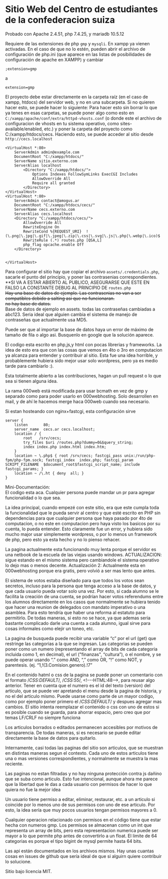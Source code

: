 # Sitio Web del Centro de estudiantes de la confederacion suiza

Probado con Apache 2.4.51, php 7.4.25, y mariadb 10.5.12

Requiere de las extensiones de php `gmp` y `mysqli`. En xampp ya vienen activadas. En el caso de que no lo estén, pueden abrir el archivo de configuración de php.ini (que aparece en las listas de posibilidades de configuración de apache en XAMPP) y cambiar
```
;extension=gmp
``` 
a
```
extension=gmp
```

El proyecto debe estar directamente en la carpeta raíz (en el caso de xampp, htdocs) del servidor web, y no en una subcarpeta. Si no quieren hacer esto, se puede hacer lo siguiente:
Para hacer esto sin borrar lo que ya tenes en esas carpetas, se puede poner algo como esto en  `C:/xampp/apache/conf/extra/httpd-vhosts.conf` (o donde este el archivo de configuracion de vhosts en tu sistema operativo, como sites-available/enabled, etc.) y poner la carpeta del proyecto como C:/xampp/htdocs/cecs. Haciendo esto, se puede acceder al sitio desde `http://cecs.localhost` 

```
<VirtualHost *:80>
    ServerAdmin admin@example.com
    DocumentRoot "C:/xampp/htdocs/"
    ServerName sitio.externo.com
    ServerAlias localhost
        <Directory "C:/xampp/htdocs/">
            Options Indexes FollowSymLinks ExecCGI Includes
            AllowOverride All
            Require all granted
        </Directory>
</VirtualHost>
<VirtualHost *:80>
    ServerAdmin contact@amogus.ar
    DocumentRoot "C:/xampp/htdocs/cecs/"
    ServerName cecs.externo.com
    ServerAlias cecs.localhost
    <Directory "C:/xampp/htdocs/cecs/">
        AllowOverride All
        RewriteEngine On
        RewriteCond %{REQUEST_URI}  !(\.png|\.jpg|\.gif|\.jpeg|\.zip|\.css|\.svg|\.js|\.php|\.webp|\.ico)$
        RewriteRule (.*) routes.php [QSA,L]
        php_flag opcache.enable Off
    </Directory>
    

</VirtualHost>

```

Para configurar el sitio hay que copiar el archivo `assets/.credentials.php`, sacarle el punto del principio, y poner las contrasenias correspondientes. **SI VA A ESTAR ABIERTO AL PUBLICO, ASEGURARSE QUE ESTE EN FALSO LA CONSTANTE DEBUG AL PRINCIPIO DE `routes.php`  
~~Hay una base de datos de ejemplo. Las contrasenias no van a ser compatibles debido a salting asi que no funcionaran.~~  
~~no hay base de datos.~~  
Base de datos de ejemplo en assets. todas las contraseñas cambiadas a abc123. 
Seria ideal que alguien cambia el sistema de manejo de contraseñas que actualmente usa MD5.

Puede ser que al importar la base de datos haya un error de máximo de tamaño de fila o algo asi. Busquenlo en google que la solución aparece.

El codigo esta escrito en php,js,y html con pocas librerias y frameworks. La idea de esto era que con las cosas que vemos en 4to o 3ro en computacion ya alcanza para entender y contribuir al sitio. Esta fue una idea horrible, y probablemente hubiera sido mejor usar solo wordpress, pero ya es medio tarde para cambiarlo :). 

Esta totalmente abierto a las contribuciones, hagan un pull request o lo que sea si tienen alguna idea.

La rama 000web está modificada para usar bcmath en vez de gmp y separado como para poder usarlo en 000webhosting. Solo desarrollen en mail, y de ahí le hacemos merge haca 000web cuando sea necesario.

Si estan hosteando con nginx+fastcgi, esta configuración sirve
```
server {
    listen       80;
    server_name  cecs.ar cecs.localhost;
    location / {
        root   /srv/cecs;
        try_files $uri /routes.php?dummy=0&$query_string;
        index index.php index.html index.htm;
    }
    location ~ \.php$ { root /srv/cecs; fastcgi_pass unix:/run/php-fpm/php-fpm.sock; fastcgi_index  index.php; fastcgi_param  SCRIPT_FILENAME  $document_root$fastcgi_script_name; include fastcgi_params; }
    location ~ /\.ht { deny  all; }
}
```
  
  
  
  
  
  
  
  
Mini-Documentación:  
El codigo esta aca. Cualquier persona puede mandar un pr para agregar funcionalidad o lo que sea.

La idea principal, cuando empezé con este sitio, era que este cumpla toda la funcionalidad que le pueda servir al centro y que esté escrito en PHP sin dependencias para que cualquier persona que haya pasado por 4to de computacion, o no este en computacion pero haya visto los basicos por su cuenta, lo pueda entender. Esto claramente fue un error, y hubiera sido mucho major usar simplemente wordpress, o por lo menos un framework de php, pero esto ya esta hecho y no lo pienso rehacer. 

 

La pagina actualmente esta funcionando muy lenta porque el servidor es una netbook de la escuela de las viejas usando windows. ACTUALIZACION: sigue estando en el mismo sistema pero cambiandole el sistema operativo lo dejo mas o menos decente. Actualización 2: Actualmente esta en 000webhosting porque era gratis, pero volvió a ser mas lento que antes.

 

El sistema de votos estaba diseñado para que todos los votos sean secretos, incluso para la persona que tenga acceso a la base de datos, y que cada usuario pueda votar solo una vez. Por esto, si cada alumno se le facilita la creación de una cuenta, se podrían hacer votos referendums entre los alumnos directamente en los casos que normalmente se hubiera tenido que hacer una reunion de delegados con mandato imperativo o una asamblea. Para esto tendría que haber una reforma al estatuto para permitirlo. De todas maneras, si esto no se hace, ya que ademas seria bastante complicado darle una cuenta a cada alumno, igual sirve para cosas informales como elejir un toneo, etc. 

 
La pagina de busqueda puede recibir una variable “c” por el url (get) que restringe las categorias a la que se ingresan. Las categorias se pueden poner como un numero (representando el array de bits de cada categoria incluida como 1, en decimal), el url ("finanzas", “cultura”), o el nombre, y se puede operar usando “.” como AND, “,” como OR, “!”  como NOT, y parentesis. (ej. “1,!(3.Comision.genero).!7”

 

En el contenido hatml o css de la pagina se puede poner un comentario con el formato /*CSS:DEFAULT*/, /*CSS:55*/, <​!---HTML:48-->, para reusar algo anterior. Tener en cuenta que el numero es el id del texto (version) del articulo, que se puede ver apretando el menu desde la pagina de historia, y no el del articulo mismo. Puede usarse como parte de un mayor codigo, como por ejemplo poner primero el /*CSS:DEFAULT*/ y despues agregar mas cambios. El sitio intenta reemplazar el contenido o css con uno de estos si es posible cuando se guarda, para ahorrar espacio, pero creo que por temas LF/CRLF no siempre funciona

    
Los articulos borrados o editados permanecen accesibles por motivos de transparencia. De todas maneras, si es necesario se puede editar directamente la base de datos para quitarlo.

 

Internamente, casi todas las paginas del sitio son articulos, que se muestran en distintas maneras segun el contexto. Cada uno de estos articulos tiene una o mas versiones correspondientes, y normalmente se muestra la mas reciente.

Las paginas no estan filtradas y no hay ninguna protección contra js dañino que se suba como articulo. Esto fue intencional, aunque ahora me parece que la libertad que le das a cada usuario con permisos de hacer lo que quiera no fue la mejor idea  

Un usuario tiene permiso a editar, eliminar, restaurar, etc. a un articulo si coincide por lo menos uno de sus permisos con uno de ese articulo. Por esto, la idea sería que muy pocos usuarios tengan permisos mayores a 0.

Cualquier operacion relacionado con permisos en el código tiene que estar hecha con numeros gmp. Los permisos se almacenan como un int que representa un array de bits, pero esta representacion numerica puede ser mayor a lo que permite php antes de convertirlo a un float. El limite de 64 categorias es porque el tipo bigint de mysql permite hasta 64 bits.  
    
Las api están documentados en los archivos mismos.
Hay unas cuantas cosas en issues de github que sería ideal de que si alguirn quiere contribuir lo solucione.

Sitio bajo licencia MIT. 

